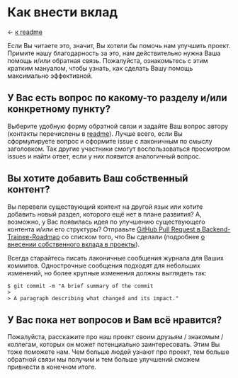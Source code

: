 # Как внести вклад

&larr; [к readme](../README.md)

Если Вы читаете это, значит, Вы хотели бы помочь нам улучшить проект. Примите нашу благодарность за это, нам действительно нужна Ваша помощь и/или обратная связь. Пожалуйста, ознакомьтесь с этим кратким мануалом, чтобы узнать, как сделать Вашу помощь максимально эффективной.

## У Вас есть вопрос по какому-то разделу и/или конкретному пункту?
Выберите удобную форму обратной связи и задайте Ваш вопрос автору (контакты перечислены в [readme](../README.md)). Лучше всего, если Вы сформулируете вопрос и оформите issue с лаконичным по смыслу заголовком. Так другие участники смогут воспользоваться просмотром issues и найти ответ, если у них появится аналогичный вопрос.

## Вы хотите добавить Ваш собственный контент?
Вы перевели существующий контент на другой язык или хотите добавить новый раздел, которого ещё нет в плане развития? А, возможно, у Вас появилась идея по улучшению существующего контента и/или его структуры? Отправьте [GitHub Pull Request в Backend-Trainee-Roadmap](https://github.com/Subb98/Backend-Trainee-Roadmap/pulls) со списком того, что Вы сделали (подробнее [о внесении собственного вклада в проекты](https://git-scm.com/book/ru/v2/GitHub-%D0%92%D0%BD%D0%B5%D1%81%D0%B5%D0%BD%D0%B8%D0%B5-%D1%81%D0%BE%D0%B1%D1%81%D1%82%D0%B2%D0%B5%D0%BD%D0%BD%D0%BE%D0%B3%D0%BE-%D0%B2%D0%BA%D0%BB%D0%B0%D0%B4%D0%B0-%D0%B2-%D0%BF%D1%80%D0%BE%D0%B5%D0%BA%D1%82%D1%8B)).

Всегда старайтесь писать лаконичные сообщения журнала для Ваших коммитов. Однострочные сообщения подходят для небольших изменений, но более крупные изменения должны выглядеть так:

```
$ git commit -m "A brief summary of the commit
> 
> A paragraph describing what changed and its impact."
```

## У Вас пока нет вопросов и Вам всё нравится?
Пожалуйста, расскажите про наш проект своим друзьям / знакомым / коллегам, которых он может потенциально заинтересовать. Этим Вы тоже поможете нам. Чем больше людей узнают про проект, тем больше обратной связи мы получим и тем больше улучшений сможем привнести в конечном итоге.
